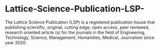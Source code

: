 # Lattice-Science-Publication-LSP-
The Lattice Science Publication (LSP) is a registered publication house that publishing scientific, original, cutting edge, open access, peer reviewed, research oriented article (s) for the journals in the field of Engineering, Technology, Science, Management, Humanities, Medical, Journalism since year 2020.
